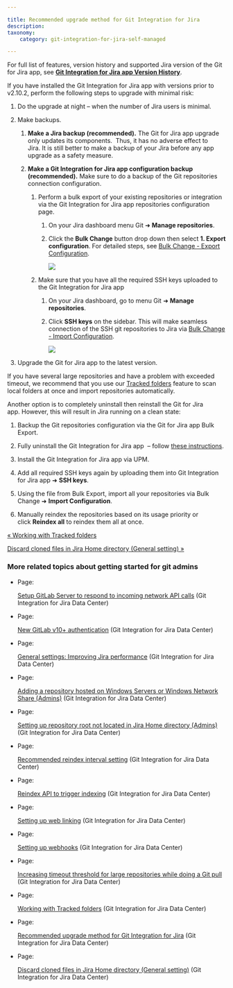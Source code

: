 ```yaml
---

title: Recommended upgrade method for Git Integration for Jira
description:
taxonomy:
    category: git-integration-for-jira-self-managed

---
```

For full list of features, version history and supported Jira version of the Git for Jira app, see [**Git Integration for Jira app Version History**](https://marketplace.atlassian.com/plugins/com.xiplink.jira.git.jira_git_plugin/versions).


If you have installed the Git Integration for Jira app with versions prior to v2.10.2, perform the following steps to upgrade with minimal risk:

1.  Do the upgrade at night – when the number of Jira users is minimal.

2.  Make backups.

    1.  **Make a Jira backup (recommended).** The Git for Jira app upgrade only updates its components.  Thus, it has no adverse effect to Jira. It is still better to make a backup of your Jira before any app upgrade as a safety measure.

    2.  **Make a Git Integration for Jira app configuration backup (recommended).** Make sure to do a backup of the Git repositories connection configuration.

        1.  Perform a bulk export of your existing repositories or integration via the Git Integration for Jira app repositories configuration page.

            1.  On your Jira dashboard menu Git ➜ **Manage repositories**.

            2.  Click the **Bulk Change** button drop down then select **1\. Export configuration**. For detailed steps, see [Bulk Change - Export Configuration](/wiki/spaces/GIJDC/pages/1930397830/Exporting+repository+configuration+via+Bulk+change).

                ![](https://bigbrassband.atlassian.net/wiki/download/attachments/1930396509/bulk-export-loc-test(c).png?version=1&modificationDate=1630642797003&cacheVersion=1&api=v2)
        2.  Make sure that you have all the required SSH keys uploaded to the Git Integration for Jira app

            1.  On your Jira dashboard, go to menu Git ➜ **Manage repositories**.

            2.  Click **SSH keys** on the sidebar. This will make seamless connection of the SSH git repositories to Jira via [Bulk Change - Import Configuration](/wiki/spaces/GIJDC/pages/1930397888/Import+existing+repositories+via+Bulk+change).

                ![](https://bigbrassband.atlassian.net/wiki/download/attachments/1930396509/add-ssh-key-loc-test(c).png?version=1&modificationDate=1630642797244&cacheVersion=1&api=v2)
3.  Upgrade the Git for Jira app to the latest version.


If you have several large repositories and have a problem with exceeded timeout, we recommend that you use our [Tracked folders](/wiki/spaces/GIJDC/pages/91947120) feature to scan local folders at once and import repositories automatically.

Another option is to completely uninstall then reinstall the Git for Jira app. However, this will result in Jira running on a clean state:

1.  Backup the Git repositories configuration via the Git for Jira app Bulk Export.

2.  Fully uninstall the Git Integration for Jira app  – follow [these instructions](https://bigbrassband.atlassian.net/wiki/spaces/GIJDC/pages/91947236/Uninstall+and+Reinstall#UninstallandReinstall-uninstallapp).

3.  Install the Git Integration for Jira app via UPM.

4.  Add all required SSH keys again by uploading them into Git Integration for Jira app ➜ **SSH keys**.

5.  Using the file from Bulk Export, import all your repositories via Bulk Change ➜ **Import Configuration**.

6.  Manually reindex the repositories based on its usage priority or click **Reindex all** to reindex them all at once.


[« Working with Tracked folders](/wiki/spaces/GIJDC/pages/1930396479/Working+with+Tracked+folders)

[Discard cloned files in Jira Home directory (General setting) »](/wiki/spaces/GIJDC/pages/1930396547)

### More related topics about getting started for git admins

*   Page:

    [Setup GitLab Server to respond to incoming network API calls](/wiki/spaces/GIJDC/pages/1930396193/Setup+GitLab+Server+to+respond+to+incoming+network+API+calls) (Git Integration for Jira Data Center)

*   Page:

    [New GitLab v10+ authentication](/wiki/spaces/GIJDC/pages/1930396211) (Git Integration for Jira Data Center)

*   Page:

    [General settings: Improving Jira performance](/wiki/spaces/GIJDC/pages/1930396229/General+settings%3A+Improving+Jira+performance) (Git Integration for Jira Data Center)

*   Page:

    [Adding a repository hosted on Windows Servers or Windows Network Share (Admins)](/wiki/spaces/GIJDC/pages/1930396287) (Git Integration for Jira Data Center)

*   Page:

    [Setting up repository root not located in Jira Home directory (Admins)](/wiki/spaces/GIJDC/pages/1930396317) (Git Integration for Jira Data Center)

*   Page:

    [Recommended reindex interval setting](/wiki/spaces/GIJDC/pages/1930396353/Recommended+reindex+interval+setting) (Git Integration for Jira Data Center)

*   Page:

    [Reindex API to trigger indexing](/wiki/spaces/GIJDC/pages/1930396333/Reindex+API+to+trigger+indexing) (Git Integration for Jira Data Center)

*   Page:

    [Setting up web linking](/wiki/spaces/GIJDC/pages/1930396395/Setting+up+web+linking) (Git Integration for Jira Data Center)

*   Page:

    [Setting up webhooks](/wiki/spaces/GIJDC/pages/1930396415/Setting+up+webhooks) (Git Integration for Jira Data Center)

*   Page:

    [Increasing timeout threshold for large repositories while doing a Git pull](/wiki/spaces/GIJDC/pages/1930396447/Increasing+timeout+threshold+for+large+repositories+while+doing+a+Git+pull) (Git Integration for Jira Data Center)

*   Page:

    [Working with Tracked folders](/wiki/spaces/GIJDC/pages/1930396479/Working+with+Tracked+folders) (Git Integration for Jira Data Center)

*   Page:

    [Recommended upgrade method for Git Integration for Jira](/wiki/spaces/GIJDC/pages/1930396509/Recommended+upgrade+method+for+Git+Integration+for+Jira) (Git Integration for Jira Data Center)

*   Page:

    [Discard cloned files in Jira Home directory (General setting)](/wiki/spaces/GIJDC/pages/1930396547) (Git Integration for Jira Data Center)